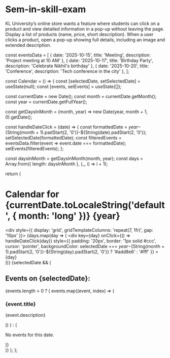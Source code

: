 # Sem-in-skill-exam
KL University’s online store wants a feature where students can click on a product and view detailed information in a pop-up without leaving the page.  Display a list of products (name, price, short description). When a user clicks a product, open a pop-up showing full details, including an image and extended description.

const eventsData = [
  { date: '2025-10-15', title: 'Meeting', description: 'Project meeting at 10 AM' },
  { date: '2025-10-17', title: 'Birthday Party', description: 'Celebrate Nikhil\'s birthday' },
  { date: '2025-10-20', title: 'Conference', description: 'Tech conference in the city' },
];

const Calendar = () => {
  const [selectedDate, setSelectedDate] = useState(null);
  const [events, setEvents] = useState([]);

  const currentDate = new Date();
  const month = currentDate.getMonth();
  const year = currentDate.getFullYear();

  const getDaysInMonth = (month, year) => new Date(year, month + 1, 0).getDate();

  const handleDateClick = (date) => {
    const formattedDate = ${year}-${String(month + 1).padStart(2, '0')}-${String(date).padStart(2, '0')};
    setSelectedDate(formattedDate);
    const filteredEvents = eventsData.filter(event => event.date === formattedDate);
    setEvents(filteredEvents);
  };

  const daysInMonth = getDaysInMonth(month, year);
  const days = Array.from({ length: daysInMonth }, (_, i) => i + 1);

  return (
    <div>
      <h1>Calendar for {currentDate.toLocaleString('default', { month: 'long' })} {year}</h1>
      <div style={{ display: 'grid', gridTemplateColumns: 'repeat(7, 1fr)', gap: '10px' }}>
        {days.map(day => (
          <div
            key={day}
            onClick={() => handleDateClick(day)}
            style={{
              padding: '20px',
              border: '1px solid #ccc',
              cursor: 'pointer',
              backgroundColor: selectedDate === ${year}-${String(month + 1).padStart(2, '0')}-${String(day).padStart(2, '0')} ? '#add8e6' : '#fff'
            }}
          >
            {day}
          </div>
        ))}
      </div>
      {selectedDate && (
        <div>
          <h2>Events on {selectedDate}:</h2>
          {events.length > 0 ? (
            events.map((event, index) => (
              <div key={index}>
                <h3>{event.title}</h3>
                <p>{event.description}</p>
              </div>
            ))
          ) : (
            <p>No events for this date.</p>
          )}
        </div>
      )}
    </div>
  );
};
